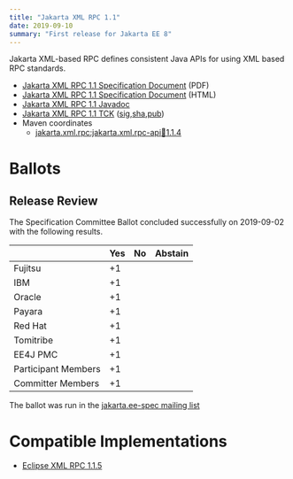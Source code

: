 ```yaml
---
title: "Jakarta XML RPC 1.1"
date: 2019-09-10
summary: "First release for Jakarta EE 8"
---
```

Jakarta XML-based RPC defines consistent Java APIs for using XML based RPC standards.

* [Jakarta XML RPC 1.1 Specification Document](./xml-rpc-spec-1.1.pdf) (PDF)
* [Jakarta XML RPC 1.1 Specification Document](./xml-rpc-spec-1.1.html) (HTML)
* [Jakarta XML RPC 1.1 Javadoc](./apidocs)
* [Jakarta XML RPC 1.1 TCK](https://download.eclipse.org/jakartaee/xml-rpc/1.1/jakarta-xml-rpc-tck-1.1.0.zip) ([sig](https://download.eclipse.org/jakartaee/xml-rpc/1.1/jakarta-xml-rpc-tck-1.1.0.zip.sig),[sha](https://download.eclipse.org/jakartaee/xml-rpc/1.1/jakarta-xml-rpc-tck-1.1.0.zip.sha256),[pub](https://jakarta.ee/specifications/jakartaee-spec-committee.pub))
* Maven coordinates
  * [jakarta.xml.rpc:jakarta.xml.rpc-api:jar:1.1.4](https://search.maven.org/artifact/jakarta.xml.rpc/jakarta.xml.rpc-api/1.1.4/jar)

# Ballots

## Release Review

The Specification Committee Ballot concluded successfully on 2019-09-02 with the following results.

|                       |  Yes    | No      | Abstain  |
|-----------------------|---------|---------|----------|
|Fujitsu                |   +1    |         |          |
|IBM                    |   +1    |         |          |
|Oracle                 |   +1    |         |          |
|Payara                 |   +1    |         |          |
|Red Hat                |   +1    |         |          |
|Tomitribe              |   +1    |         |          |
|EE4J PMC               |   +1    |         |          |
|Participant Members    |   +1    |         |          |
|Committer Members      |   +1    |         |          |

The ballot was run in the [jakarta.ee-spec mailing list](https://www.eclipse.org/lists/jakarta.ee-spec/msg00496.html)

# Compatible Implementations

* [Eclipse XML RPC 1.1.5](https://eclipse-ee4j.github.io/jax-rpc-ri/)
